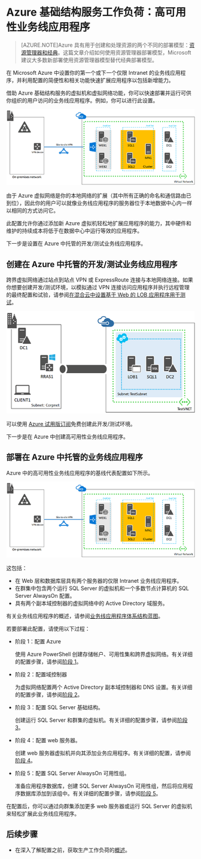 <properties 
	pageTitle="Azure 中的业务线应用程序 | Microsoft Azure" 
	description="了解 Azure 中的业务线应用程序的价值、设置测试环境，以及部署高可用性配置。" 
	services="virtual-machines-windows" 
	documentationCenter="" 
	authors="JoeDavies-MSFT" 
	manager="timlt" 
	editor=""
	tags="azure-resource-manager"/>

<tags 
	ms.service="virtual-machines-windows"
	ms.date="12/17/2015" 
	wacn.date="06/07/2016"/>

# Azure 基础结构服务工作负荷：高可用性业务线应用程序

> [AZURE.NOTE]Azure 具有用于创建和处理资源的两个不同的部署模型：[资源管理器和经典](/documentation/articles/resource-manager-deployment-model)。这篇文章介绍如何使用资源管理器部署模型，Microsoft 建议大多数新部署使用资源管理器模型替代经典部署模型。


在 Microsoft Azure 中设置你的第一个或下一个仅限 Intranet 的业务线应用程序，并利用配置的简便性和相关功能快速扩展应用程序以包括新增能力。
 
借助 Azure 基础结构服务的虚拟机和虚拟网络功能，你可以快速部署并运行可供你组织的用户访问的业务线应用程序。例如，你可以进行此设置。

![](./media/virtual-machines-windows-lob/workload-lobapp-phase4.png)
 
由于 Azure 虚拟网络是你的本地网络的扩展（其中所有正确的命名和通信路由已到位），因此你的用户可以就像业务线应用程序的服务器位于本地数据中心内一样以相同的方式访问它。

此配置允许你通过添加新 Azure 虚拟机轻松地扩展应用程序的能力，其中硬件和维护的持续成本将低于在数据中心中运行等效的应用程序。

下一步是设置在 Azure 中托管的开发/测试业务线应用程序。

## 创建在 Azure 中托管的开发/测试业务线应用程序

跨界虚拟网络通过站点到站点 VPN 或 ExpressRoute 连接与本地网络连接。如果你想要创建开发/测试环境，以模拟通过 VPN 连接访问应用程序并执行远程管理的最终配置和试验，请参阅[在混合云中设置基于 Web 的 LOB 应用程序用于测试](/documentation/articles/virtual-networks-setup-lobapp-hybrid-cloud-testing)。

![](./media/virtual-machines-windows-lob/CreateLOBAppHybridCloud_3.png)
 
可以使用 [Azure 试用版订阅](/pricing/1rmb-trial/)免费创建此开发/测试环境。

下一步是在 Azure 中创建高可用性业务线应用程序。

## 部署在 Azure 中托管的业务线应用程序

Azure 中的高可用性业务线应用程序的基线代表配置如下所示。

![](./media/virtual-machines-windows-lob/workload-lobapp-phase4.png)
 
这包括：

- 在 Web 层和数据库层具有两个服务器的仅限 Intranet 业务线应用程序。
- 在群集中包含两个运行 SQL Server 的虚拟机和一个多数节点计算机的 SQL Server AlwaysOn 配置。
- 具有两个副本域控制器的虚拟网络中的 Active Directory 域服务。

有关业务线应用程序的概述，请参阅[业务线应用程序体系结构蓝图](http://msdn.microsoft.com/dn630664)。

若要部署此配置，请使用以下过程：

- 阶段 1：配置 Azure 

	使用 Azure PowerShell 创建存储帐户、可用性集和跨界虚拟网络。有关详细的配置步骤，请参阅[阶段 1](/documentation/articles/virtual-machines-windows-ps-lob-ph1)。

- 阶段 2：配置域控制器

	为虚拟网络配置两个 Active Directory 副本域控制器和 DNS 设置。有关详细的配置步骤，请参阅[阶段 2](/documentation/articles/virtual-machines-windows-ps-lob-ph2)。

- 阶段 3：配置 SQL Server 基础结构。

	创建运行 SQL Server 和群集的虚拟机。有关详细的配置步骤，请参阅[阶段 3](/documentation/articles/virtual-machines-windows-ps-lob-ph3)。

- 阶段 4：配置 web 服务器。

	创建 web 服务器虚拟机并向其添加业务应用程序。有关详细的配置，请参阅[阶段 4](/documentation/articles/virtual-machines-windows-ps-lob-ph4)。

- 阶段 5：配置 SQL Server AlwaysOn 可用性组。

	准备应用程序数据库，创建 SQL Server AlwaysOn 可用性组，然后将应用程序数据库添加到该组中。有关详细的配置步骤，请参阅[阶段 5](/documentation/articles/virtual-machines-windows-ps-lob-ph5)。

在配置后，你可以通过向群集添加更多 web 服务器或运行 SQL Server 的虚拟机来轻松扩展此业务线应用程序。

## 后续步骤

- 在深入了解配置之前，获取生产工作负荷的[概述](/documentation/articles/virtual-machines-windows-lob-overview)。

<!---HONumber=Mooncake_0104_2016-->